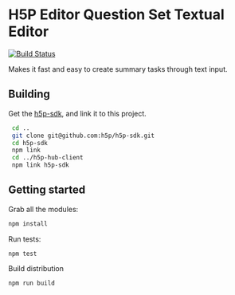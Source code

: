 H5P Editor Question Set Textual Editor
==========


[![Build Status](https://travis-ci.org/tajakobsen/h5p-lib-controls.svg?branch=master)](https://travis-ci.org/h5p/h5p-editor-question-set-textual-editor)

Makes it fast and easy to create summary tasks through text input.

## Building

Get the [h5p-sdk](https://github.com/h5p/h5p-sdk), and link it to this project.

```bash
 cd ..
 git clone git@github.com:h5p/h5p-sdk.git
 cd h5p-sdk
 npm link
 cd ../h5p-hub-client
 npm link h5p-sdk
```

## Getting started

Grab all the modules:
```javascript
npm install
```

Run tests:
```javscript
npm test
```

Build distribution
```javscript
npm run build
```